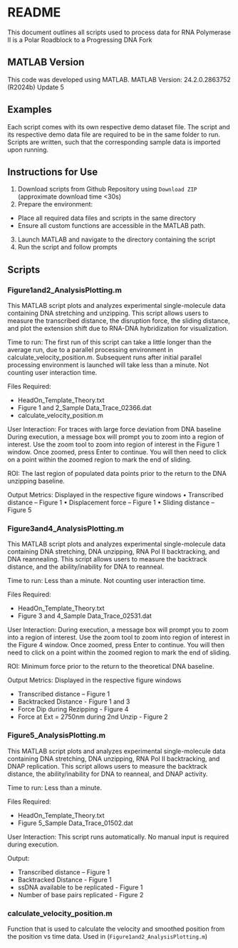 # README #

This document outlines all scripts used to process data for RNA Polymerase II is a Polar Roadblock to a Progressing DNA Fork

## MATLAB Version ##

This code was developed using MATLAB.
MATLAB Version: 24.2.0.2863752 (R2024b) Update 5

## Examples ## 

Each script comes with its own respective demo dataset file. The script and its respective demo data file are required to be in the same folder to run. Scripts are written, such that the corresponding sample data is imported upon running.

## Instructions for Use ##

1. Download scripts from Github Repository using `Download ZIP` (approximate download time <30s)
2. Prepare the environment: 
- Place all required data files and scripts in the same directory
- Ensure all custom functions are accessible in the MATLAB path. 
3. Launch MATLAB and navigate to the directory containing the script
4. Run the script and follow prompts

## Scripts ## 
### Figure1and2_AnalysisPlotting.m ###

This MATLAB script plots and analyzes experimental single-molecule data containing DNA stretching and unzipping. This script allows users to measure the transcribed distance, the disruption force, the sliding distance, and plot the extension shift due to RNA-DNA hybridization for visualization.  

Time to run: The first run of this script can take a little longer than the average run, due to a parallel processing environment in calculate_velocity_position.m. Subsequent runs after initial parallel processing environment is launched will take less than a minute. Not counting user interaction time.

Files Required:
- HeadOn_Template_Theory.txt
- Figure 1 and 2_Sample Data_Trace_02366.dat
- calculate_velocity_position.m

User Interaction: For traces with large force deviation from DNA baseline
During execution, a message box will prompt you to zoom into a region of interest. Use the zoom tool to zoom into region of interest in the Figure 1 window. Once zoomed, press Enter to continue. You will then need to click on a point within the zoomed region to mark the end of sliding. 

ROI: The last region of populated data points prior to the return to the DNA unzipping baseline. 

Output Metrics: Displayed in the respective figure windows
• Transcribed distance – Figure 1 
• Displacement force – Figure 1 
• Sliding distance – Figure 5 

### Figure3and4_AnalysisPlotting.m ###

This MATLAB script plots and analyzes experimental single-molecule data containing DNA stretching, DNA unzipping, RNA Pol II backtracking, and DNA reannealing. This script allows users to measure the backtrack distance, and the ability/inability for DNA to reanneal.

Time to run: Less than a minute. Not counting user interaction time. 

Files Required:
- HeadOn_Template_Theory.txt
- Figure 3 and 4_Sample Data_Trace_02531.dat

User Interaction: 
During execution, a message box will prompt you to zoom into a region of interest. Use the zoom tool to zoom into region of interest in the Figure 4 window. Once zoomed, press Enter to continue. You will then need to click on a point within the zoomed region to mark the end of sliding. 

ROI: Minimum force prior to the return to the theoretical DNA baseline.

Output Metrics: Displayed in the respective figure windows
- Transcribed distance – Figure 1 
- Backtracked Distance - Figure 1 and 3
- Force Dip during Rezipping - Figure 4 
- Force at Ext = 2750nm during 2nd Unzip - Figure 2 

### Figure5_AnalysisPlotting.m ###  

This MATLAB script plots and analyzes experimental single-molecule data containing DNA stretching, DNA unzipping, RNA Pol II backtracking, and DNAP replication. This script allows users to measure the backtrack distance, the ability/inability for DNA to reanneal, and DNAP activity.

Time to run: Less than a minute. 

Files Required:
- HeadOn_Template_Theory.txt
- Figure 5_Sample Data_Trace_01502.dat

User Interaction: This script runs automatically. No manual input is required during execution. 

Output:
- Transcribed distance – Figure 1 
- Backtracked Distance - Figure 1 
- ssDNA available to be replicated - Figure 1 
- Number of base pairs replicated - Figure 2 


### calculate_velocity_position.m ###
Function that is used to calculate the velocity and smoothed position from the position vs time data. Used in (`Figure1and2_AnalysisPlotting.m`)
